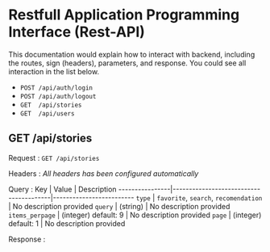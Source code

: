 # Restfull Application Programming Interface (Rest-API)

This documentation would explain how to interact with backend, including the routes, sign (headers), parameters, and response. You could see all interaction in the list below.

- `POST /api/auth/login`
- `POST /api/auth/logout`
- `GET  /api/stories`
- `GET  /api/users`

## GET /api/stories

Request  : `GET /api/stories`

Headers  :
*All headers has been configured automatically*

Query    :
Key             | Value                                  | Description
----------------|----------------------------------------|-------------------------
`type`          | `favorite`, `search`, `recomendation`  | No description provided
`query`         | (string)                               | No description provided
`items_perpage` | (integer) default: 9                   | No description provided
`page`          | (integer) default: 1                   | No description provided

Response :
```
```
